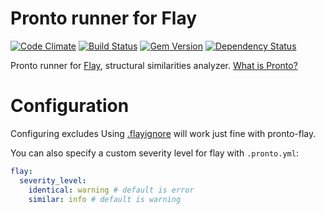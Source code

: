 # Pronto runner for Flay

[![Code Climate](https://codeclimate.com/github/prontolabs/pronto-flay.png)](https://codeclimate.com/github/prontolabs/pronto-flay)
[![Build Status](https://travis-ci.org/prontolabs/pronto-flay.png)](https://travis-ci.org/prontolabs/pronto-flay)
[![Gem Version](https://badge.fury.io/rb/pronto-flay.png)](http://badge.fury.io/rb/pronto-flay)
[![Dependency Status](https://gemnasium.com/prontolabs/pronto-flay.png)](https://gemnasium.com/prontolabs/pronto-flay)

Pronto runner for [Flay](https://github.com/seattlerb/flay), structural similarities analyzer. [What is Pronto?](https://github.com/prontolabs/pronto)

# Configuration

Configuring excludes Using [.flayignore](https://github.com/seattlerb/flay/blob/92039b66a479f3b8a8a1204c5733e35463e66995/README.txt#L28) will work just fine with pronto-flay.

You can also specify a custom severity level for flay with `.pronto.yml`:

```yaml
flay:
  severity_level:
    identical: warning # default is error
    similar: info # default is warning
```
